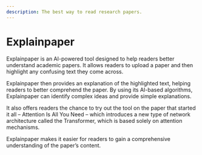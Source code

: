 ```yaml
---
description: The best way to read research papers.
---
```


# Explainpaper

Explainpaper is an AI-powered tool designed to help readers better understand academic papers. It allows readers to upload a paper and then highlight any confusing text they come across.

Explainpaper then provides an explanation of the highlighted text, helping readers to better comprehend the paper. By using its AI-based algorithms, Explainpaper can identify complex ideas and provide simple explanations.

It also offers readers the chance to try out the tool on the paper that started it all – Attention Is All You Need – which introduces a new type of network architecture called the Transformer, which is based solely on attention mechanisms.

Explainpaper makes it easier for readers to gain a comprehensive understanding of the paper’s content.
